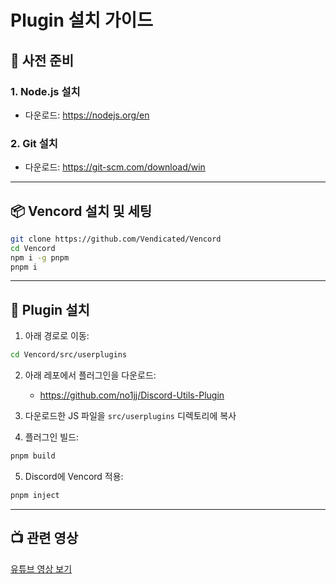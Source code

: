 # Plugin 설치 가이드

## 🔧 사전 준비

### 1. Node.js 설치  
- 다운로드: https://nodejs.org/en  

### 2. Git 설치  
- 다운로드: https://git-scm.com/download/win

---

## 📦 Vencord 설치 및 세팅

```bash
git clone https://github.com/Vendicated/Vencord
cd Vencord
npm i -g pnpm
pnpm i
```

---

## 🧩 Plugin 설치

1. 아래 경로로 이동:
```bash
cd Vencord/src/userplugins
```

2. 아래 레포에서 플러그인을 다운로드:  
   - https://github.com/no1jj/Discord-Utils-Plugin

3. 다운로드한 JS 파일을 `src/userplugins` 디렉토리에 복사

4. 플러그인 빌드:
```bash
pnpm build
```

5. Discord에 Vencord 적용:
```bash
pnpm inject
```

---

## 📺 관련 영상

[유튜브 영상 보기](https://www.youtube.com/watch?v=3anTy0EdvsE)
